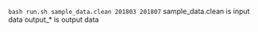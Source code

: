 `bash run.sh sample_data.clean 201803 201807`
sample\_data.clean is input data
output\_\* is output data
